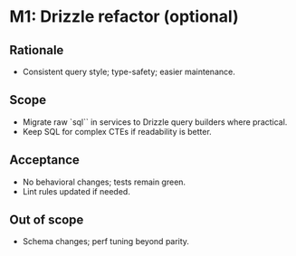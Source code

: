 # M1: Drizzle refactor (optional)

## Rationale
- Consistent query style; type-safety; easier maintenance.

## Scope
- Migrate raw `sql\`` in services to Drizzle query builders where practical.
- Keep SQL for complex CTEs if readability is better.

## Acceptance
- No behavioral changes; tests remain green.
- Lint rules updated if needed.

## Out of scope
- Schema changes; perf tuning beyond parity.
